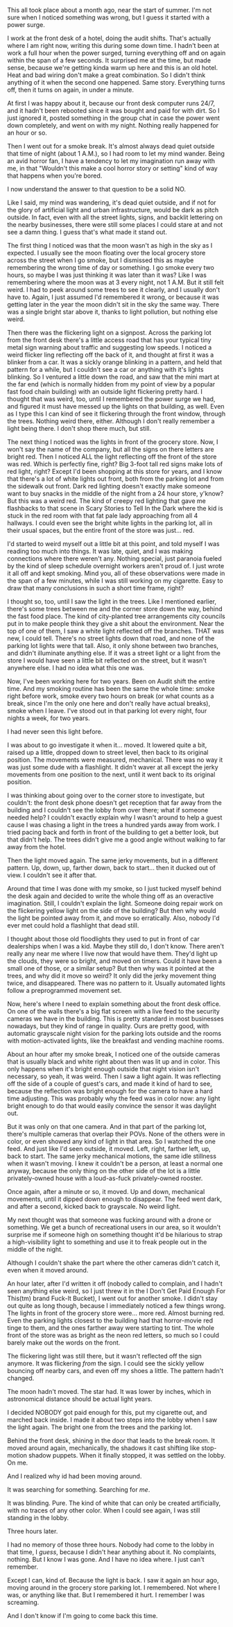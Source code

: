  This all took place about a month ago, near the start of summer. I'm not sure when I noticed something was wrong, but I guess it started with a power surge.

I work at the front desk of a hotel, doing the audit shifts. That's actually where I am right now, writing this during some down time. I hadn't been at work a full hour when the power surged, turning everything off and on again within the span of a few seconds. It surprised me at the time, but made sense, because we're getting kinda warm up here and this is an old hotel. Heat and bad wiring don't make a great combination. So I didn't think anything of it when the second one happened. Same story. Everything turns off, then it turns on again, in under a minute.

At first I was happy about it, because our front desk computer runs 24/7, and it hadn't been rebooted since it was bought and paid for with dirt. So I just ignored it, posted something in the group chat in case the power went down completely, and went on with my night. Nothing really happened for an hour or so.

Then I went out for a smoke break. It's almost always dead quiet outside that time of night (about 1 A.M.), so I had room to let my mind wander. Being an avid horror fan, I have a tendency to let my imagination run away with me, in that "Wouldn't this make a cool horror story or setting" kind of way that happens when you're bored.

I now understand the answer to that question to be a solid NO.

Like I said, my mind was wandering, it's dead quiet outside, and if not for the glory of artificial light and urban infrastructure, would be dark as pitch outside. In fact, even with all the street lights, signs, and backlit lettering on the nearby businesses, there were still some places I could stare at and not see a damn thing. I guess that's what made it stand out.

The first thing I noticed was that the moon wasn't as high in the sky as I expected. I usually see the moon floating over the local grocery store across the street when I go smoke, but I dismissed this as maybe remembering the wrong time of day or something. I go smoke every two hours, so maybe I was just thinking it was later than it was? Like I was remembering where the moon was at 3 every night, not 1 A.M. But it still felt weird. I had to peek around some trees to see it clearly, and I usually don't have to. Again, I just assumed I'd remembered it wrong, or because it was getting later in the year the moon didn't sit in the sky the same way. There was a single bright star above it, thanks to light pollution, but nothing else weird.

Then there was the flickering light on a signpost. Across the parking lot from the front desk there's a little access road that has your typical tiny metal sign warning about traffic and suggesting low speeds. I noticed a weird flicker ling reflecting off the back of it, and thought at first it was a blinker from a car. It was a sickly orange blinking in a pattern, and held that pattern for a while, but I couldn't see a car or anything with it's lights blinking. So I ventured a little down the road, and saw that the mini mart at the far end (which is normally hidden from my point of view by a popular fast food chain building) with an outside light flickering pretty hard. I thought that was weird, too, until I remembered the power surge we had, and figured it must have messed up the lights on that building, as well. Even as I type this I can kind of see it flickering through the front window, through the trees. Nothing weird there, either. Although I don't really remember a light being there. I don't shop there much, but still.

The next thing I noticed was the lights in front of the grocery store. Now, I won't say the name of the company, but all the signs on there letters are bright red. Then I noticed ALL the light reflecting off the front of the store was red. Which is perfectly fine, right? Big 3-foot tall red signs make lots of red light, right? Except I'd been shopping at this store for years, and I know that there's a lot of white lights out front, both from the parking lot and from the sidewalk out front. Dark red lighting doesn't exactly make someone want to buy snacks in the middle of the night from a 24 hour store, y'know? But this was a weird red. The kind of creepy red lighting that gave me flashbacks to that scene in Scary Stories to Tell In the Dark where the kid is stuck in the red room with that fat pale lady approaching from all 4 hallways. I could even see the bright white lights in the parking lot, all in their usual spaces, but the entire front of the store was just... red.

I'd started to weird myself out a little bit at this point, and told myself I was reading too much into things. It was late, quiet, and I was making connections where there weren't any. Nothing special, just paranoia fueled by the kind of sleep schedule overnight workers aren't proud of. I just wrote it all off and kept smoking. Mind you, all of these observations were made in the span of a few minutes, while I was still working on my cigarette. Easy to draw that many conclusions in such a short time frame, right?

I thought so, too, until I saw the light in the trees. Like I mentioned earlier, there's some trees between me and the corner store down the way, behind the fast food place. The kind of city-planted tree arrangements city councils put in to make people think they give a shit about the environment. Near the top of one of them, I saw a white light reflected off the branches. THAT was new, I could tell. There's no street lights down that road, and none of the parking lot lights were that tall. Also, it only shone between two branches, and didn't illuminate anything else. If it was a street light or a light from the store I would have seen a little bit reflected on the street, but it wasn't anywhere else. I had no idea what this one was.

Now, I've been working here for two years. Been on Audit shift the entire time. And my smoking routine has been the same the whole time: smoke right before work, smoke every two hours on break (or what counts as a break, since I'm the only one here and don't really have actual breaks), smoke when I leave. I've stood out in that parking lot every night, four nights a week, for two years.

I had never seen this light before.

I was about to go investigate it when it... moved. It lowered quite a bit, raised up a little, dropped down to street level, then back to its original position. The movements were measured, mechanical. There was no way it was just some dude with a flashlight. It didn't waver at all except the jerky movements from one position to the next, until it went back to its original position.

I was thinking about going over to the corner store to investigate, but couldn't: the front desk phone doesn't get reception that far away from the building and I couldn't see the lobby from over there; what if someone needed help? I couldn't exactly explain why I wasn't around to help a guest cause I was chasing a light in the trees a hundred yards away from work. I tried pacing back and forth in front of the building to get a better look, but that didn't help. The trees didn't give me a good angle without walking to far away from the hotel.

Then the light moved again. The same jerky movements, but in a different pattern. Up, down, up, farther down, back to start... then it ducked out of view. I couldn't see it after that.

Around that time I was done with my smoke, so I just tucked myself behind the desk again and decided to write the whole thing off as an overactive imagination. Still, I couldn't explain the light. Someone doing repair work on the flickering yellow light on the side of the building? But then why would the light be pointed away from it, and move so erratically. Also, nobody I'd ever met could hold a flashlight that dead still.

I thought about those old floodlights they used to put in front of car dealerships when I was a kid. Maybe they still do, I don't know. There aren't really any near me where I live now that would have them. They'd light up the clouds, they were so bright, and moved on timers. Could it have been a small one of those, or a similar setup? But then why was it pointed at the trees, and why did it move so weird? It only did the jerky movement thing twice, and disappeared. There was no pattern to it. Usually automated lights follow a preprogrammed movement set.

Now, here's where I need to explain something about the front desk office. On one of the walls there's a big flat screen with a live feed to the security cameras we have in the building. This is pretty standard in most businesses nowadays, but they kind of range in quality. Ours are pretty good, with automatic grayscale night vision for the parking lots outside and the rooms with motion-activated lights, like the breakfast and vending machine rooms.

About an hour after my smoke break, I noticed one of the outside cameras that is usually black and white right about then was lit up and in color. This only happens when it's bright enough outside that night vision isn't necessary, so yeah, it was weird. Then I saw a light again. It was reflecting off the side of a couple of guest's cars, and made it kind of hard to see, because the reflection was bright enough for the camera to have a hard time adjusting. This was probably why the feed was in color now: any light bright enough to do that would easily convince the sensor it was daylight out.

But it was only on that one camera. And in that part of the parking lot, there's multiple cameras that overlap their POVs. None of the others were in color, or even showed any kind of light in that area. So I watched the one feed. And just like I'd seen outside, it moved. Left, right, farther left, up, back to start. The same jerky mechanical motions, the same idle stillness when it wasn't moving. I knew it couldn't be a person, at least a normal one anyway, because the only thing on the other side of the lot is a little privately-owned house with a loud-as-fuck privately-owned rooster.

Once again, after a minute or so, it moved. Up and down, mechanical movements, until it dipped down enough to disappear. The feed went dark, and after a second, kicked back to grayscale. No weird light.

My next thought was that someone was fucking around with a drone or something. We get a bunch of recreational users in our area, so it wouldn't surprise me if someone high on something thought it'd be hilarious to strap a high-visibility light to something and use it to freak people out in the middle of the night.

Although I couldn't shake the part where the other cameras didn't catch it, even when it moved around.

An hour later, after I'd written it off (nobody called to complain, and I hadn't seen anything else weird, so I just threw it in the I Don't Get Paid Enough For This(tm) brand Fuck-It Bucket), I went out for another smoke. I didn't stay out quite as long though, because I immediately noticed a few things wrong. The lights in front of the grocery store were... more red. Almost burning red. Even the parking lights closest to the building had that horror-movie red tinge to them, and the ones farther away were starting to tint. The whole front of the store was as bright as the neon red letters, so much so I could barely make out the words on the front.

The flickering light was still there, but it wasn't reflected off the sign anymore. It was flickering *from* the sign. I could see the sickly yellow bouncing off nearby cars, and even off my shoes a little. The pattern hadn't changed.

The moon hadn't moved. The star had. It was lower by inches, which in astronomical distance should be actual light years.

I decided NOBODY got paid enough for this, put my cigarette out, and marched back inside. I made it about two steps into the lobby when I saw the light again. The bright one from the trees and the parking lot.

Behind the front desk, shining in the door that leads to the break room. It moved around again, mechanically, the shadows it cast shifting like stop-motion shadow puppets. When it finally stopped, it was settled on the lobby. On me.

And I realized why id had been moving around.

It was searching for something. Searching for *me*.

It was blinding. Pure. The kind of white that can only be created artificially, with no traces of any other color. When I could see again, I was still standing in the lobby.

Three hours later.

I had no memory of those three hours. Nobody had come to the lobby in that time, I *guess*, because I didn't hear anything about it. No complaints, nothing. But I know I was gone. And I have no idea where. I just can't remember.

Except I can, kind of. Because the light is back. I saw it again an hour ago, moving around in the grocery store parking lot. I remembered. Not where I was, or anything like that. But I remembered it hurt. I remember I was screaming.

And I don't know if I'm going to come back this time.